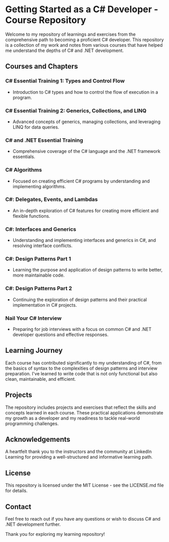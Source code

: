 # Getting Started as a C# Developer - Course Repository

Welcome to my repository of learnings and exercises from the comprehensive path to becoming a proficient C# developer. This repository is a collection of my work and notes from various courses that have helped me understand the depths of C# and .NET development.

## Courses and Chapters

### C# Essential Training 1: Types and Control Flow
- Introduction to C# types and how to control the flow of execution in a program.

### C# Essential Training 2: Generics, Collections, and LINQ
- Advanced concepts of generics, managing collections, and leveraging LINQ for data queries.

### C# and .NET Essential Training
- Comprehensive coverage of the C# language and the .NET framework essentials.

### C# Algorithms
- Focused on creating efficient C# programs by understanding and implementing algorithms.

### C#: Delegates, Events, and Lambdas
- An in-depth exploration of C# features for creating more efficient and flexible functions.

### C#: Interfaces and Generics
- Understanding and implementing interfaces and generics in C#, and resolving interface conflicts.

### C#: Design Patterns Part 1
- Learning the purpose and application of design patterns to write better, more maintainable code.

### C#: Design Patterns Part 2
- Continuing the exploration of design patterns and their practical implementation in C# projects.

### Nail Your C# Interview
- Preparing for job interviews with a focus on common C# and .NET developer questions and effective responses.

## Learning Journey

Each course has contributed significantly to my understanding of C#, from the basics of syntax to the complexities of design patterns and interview preparation. I've learned to write code that is not only functional but also clean, maintainable, and efficient.

## Projects

The repository includes projects and exercises that reflect the skills and concepts learned in each course. These practical applications demonstrate my growth as a developer and my readiness to tackle real-world programming challenges.

## Acknowledgements

A heartfelt thank you to the instructors and the community at LinkedIn Learning for providing a well-structured and informative learning path.

## License

This repository is licensed under the MIT License - see the LICENSE.md file for details.

## Contact

Feel free to reach out if you have any questions or wish to discuss C# and .NET development further.

Thank you for exploring my learning repository!
